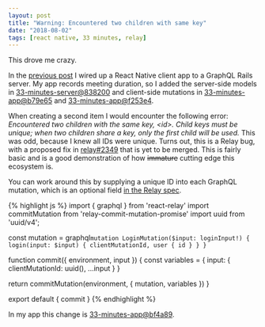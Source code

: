 ```yaml
---
layout: post
title: "Warning: Encountered two children with same key"
date: "2018-08-02"
tags: [react native, 33 minutes, relay]
---
```

This drove me crazy.

In the [previous post](/2018/08/01/wiring-up-a-react-native-client-to-a-rails-graphql-server.html) I wired up a React Native client app to a GraphQL Rails server. My app records meeting duration, so I added the server-side models in [33-minutes-server@838200](https://github.com/33-minutes/33-minutes-server/commit/8382006996c82eb267f25854739487f2e26bedc3) and client-side mutations in [33-minutes-app@b79e65](https://github.com/33-minutes/33-minutes-app/commit/b79e65ea0bb7bc1f6f3974004069a01588a7928d) and [33-minutes-app@f253e4](https://github.com/33-minutes/33-minutes-app/commit/f253e488b754f77df9ff050b7bd56ef7ed92a3b3).

When creating a second item I would encounter the following error: _Encountered two children with the same key, &lt;id&gt;. Child keys must be unique; when two children share a key, only the first child will be used._ This was odd, because I knew all IDs were unique. Turns out, this is a Relay bug, with a proposed fix in [relay#2349](https://github.com/facebook/relay/pull/2349) that is yet to be merged. This is fairly basic and is a good demonstration of how <strike>immature</strike> cutting edge this ecosystem is.

You can work around this by supplying a unique ID into each GraphQL mutation, which is an optional field [in the Relay spec](https://relay.dev/docs/guided-tour/updating-data/graphql-mutations/).

{% highlight js %}
import { graphql } from 'react-relay'
import commitMutation from 'relay-commit-mutation-promise'
import uuid from 'uuid/v4';

const mutation = graphql`
  mutation LoginMutation($input: loginInput!) {
    login(input: $input) {
      clientMutationId,
      user {
        id
      }
    }
  }
`

function commit({ environment, input }) {
  const variables = {
    input: {
      clientMutationId: uuid(),
      ...input
    }
  }

  return commitMutation(environment, {
    mutation,
    variables
  })
}

export default {
  commit
}
{% endhighlight %}

In my app this change is [33-minutes-app@bf4a89](https://github.com/33-minutes/33-minutes-app/commit/bf4a89d2a53d2404a7a341bd8660f7873e8a2029).
